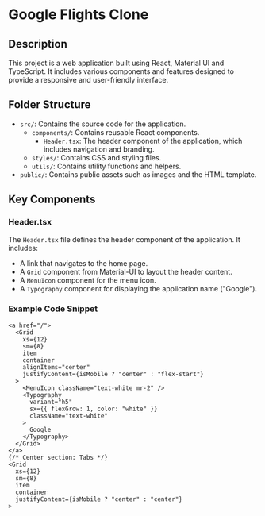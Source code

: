 #  Google Flights Clone

## Description

This project is a web application built using React, Material UI and TypeScript. It includes various components and features designed to provide a responsive and user-friendly interface.

## Folder Structure

- `src/`: Contains the source code for the application.
  - `components/`: Contains reusable React components.
    - `Header.tsx`: The header component of the application, which includes navigation and branding.
  - `styles/`: Contains CSS and styling files.
  - `utils/`: Contains utility functions and helpers.
- `public/`: Contains public assets such as images and the HTML template.

## Key Components

### Header.tsx

The `Header.tsx` file defines the header component of the application. It includes:

- A link that navigates to the home page.
- A `Grid` component from Material-UI to layout the header content.
- A `MenuIcon` component for the menu icon.
- A `Typography` component for displaying the application name ("Google").

### Example Code Snippet

```tsx
<a href="/">
  <Grid
    xs={12}
    sm={8}
    item
    container
    alignItems="center"
    justifyContent={isMobile ? "center" : "flex-start"}
  >
    <MenuIcon className="text-white mr-2" />
    <Typography
      variant="h5"
      sx={{ flexGrow: 1, color: "white" }}
      className="text-white"
    >
      Google
    </Typography>
  </Grid>
</a>
{/* Center section: Tabs */}
<Grid
  xs={12}
  sm={8}
  item
  container
  justifyContent={isMobile ? "center" : "center"}
>
